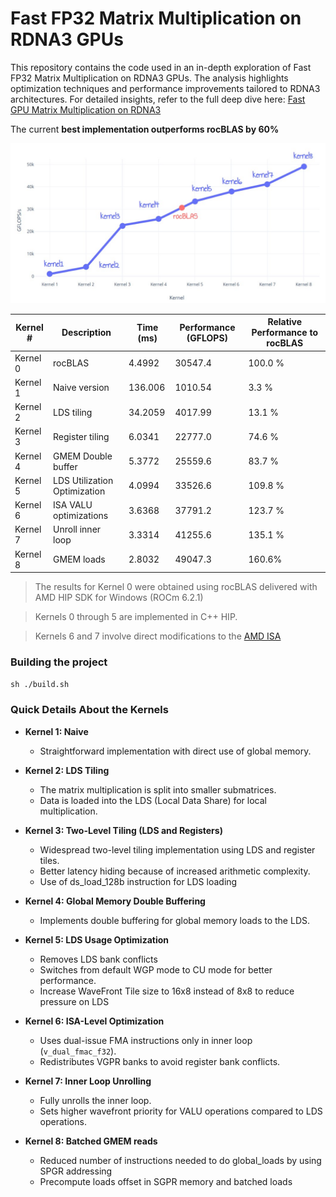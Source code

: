 # Fast FP32 Matrix Multiplication on RDNA3 GPUs

This repository contains the code used in an in-depth exploration of Fast FP32 Matrix Multiplication on RDNA3 GPUs. The analysis highlights optimization techniques and performance improvements tailored to RDNA3 architectures. For detailed insights, refer to the full deep dive here: [Fast GPU Matrix Multiplication on RDNA3](https://seb-v.github.io/optimization/update/2025/01/20/Fast-GPU-Matrix-multiplication.html)

The current **best implementation outperforms rocBLAS by 60%**

![Alt Text](graph.jpg)

| Kernel # | Description                       | Time (ms) | Performance (GFLOPS) | Relative Performance to rocBLAS |
|----------|-----------------------------------|-----------|-----------------------|--------------------------|
| Kernel 0 | rocBLAS                           | 4.4992    | 30547.4              | 100.0 %                   |
| Kernel 1 | Naive version                     | 136.006   | 1010.54              | 3.3 %                     |
| Kernel 2 | LDS tiling                        | 34.2059   | 4017.99              | 13.1 %                    |
| Kernel 3 | Register tiling                   | 6.0341    | 22777.0              | 74.6 %                    |
| Kernel 4 | GMEM Double buffer                | 5.3772    | 25559.6              | 83.7 %                    |
| Kernel 5 | LDS Utilization Optimization      | 4.0994    | 33526.6              | 109.8 %                   |
| Kernel 6 | ISA VALU optimizations            | 3.6368    | 37791.2              | 123.7 %                   |
| Kernel 7 | Unroll inner loop                 | 3.3314    | 41255.6              | 135.1 %                   |
| Kernel 8 | GMEM loads                        | 2.8032    | 49047.3  | 160.6% |


> The results for Kernel 0 were obtained using rocBLAS delivered with AMD HIP SDK for Windows (ROCm 6.2.1)

> Kernels 0 through 5 are implemented in C++ HIP.

> Kernels 6 and 7 involve direct modifications to the [AMD ISA](https://www.amd.com/content/dam/amd/en/documents/radeon-tech-docs/instruction-set-architectures/rdna3-shader-instruction-set-architecture-feb-2023_0.pdf)



### Building the project

`sh
./build.sh
`
### Quick Details About the Kernels

- **Kernel 1: Naive**
  - Straightforward implementation with direct use of global memory.

- **Kernel 2: LDS Tiling**
  - The matrix multiplication is split into smaller submatrices.
  - Data is loaded into the LDS (Local Data Share) for local multiplication.

- **Kernel 3: Two-Level Tiling (LDS and Registers)**
  - Widespread two-level tiling implementation using LDS and register tiles.
  - Better latency hiding because of increased arithmetic complexity.
  - Use of ds_load_128b instruction for LDS loading

- **Kernel 4: Global Memory Double Buffering**
  - Implements double buffering for global memory loads to the LDS.

- **Kernel 5: LDS Usage Optimization**
  - Removes LDS bank conflicts
  - Switches from default WGP mode to CU mode for better performance.
  - Increase WaveFront Tile size to 16x8 instead of 8x8 to reduce pressure on LDS

- **Kernel 6: ISA-Level Optimization**
  - Uses dual-issue FMA instructions only in inner loop (`v_dual_fmac_f32`).
  - Redistributes VGPR banks to avoid register bank conflicts.

- **Kernel 7: Inner Loop Unrolling**
  - Fully unrolls the inner loop.
  - Sets higher wavefront priority for VALU operations compared to LDS operations.

- **Kernel 8: Batched GMEM reads**
  - Reduced number of instructions needed to do global_loads by using SPGR addressing
  - Precompute loads offset in SGPR memory and batched loads

